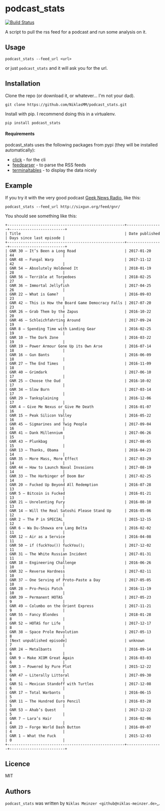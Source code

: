 podcast_stats
=============

[![Build Status](https://travis-ci.org/NiklasMM/podcast_stats.svg?branch=master)](https://travis-ci.org/NiklasMM/podcast_stats)

A script to pull the rss feed for a podcast and run some analysis on it.

Usage
-----
 	podcast_stats --feed_url <url>
 
 or just `podcast_stats` and it will ask you for the url.
 
Installation
------------

Clone the repo (or download it, or whatever... I'm not your dad).

	git clone https://github.com/NiklasMM/podcast_stats.git

Install with pip. I recommend doing this in a virtualenv.

	pip install podcast_stats

#### Requirements

podcast_stats uses the following packages from pypi (they will be installed automatically):

* [click](https://pypi.python.org/pypi/click) - for the cli
* [feedparser](https://pypi.python.org/pypi/feedparser/5.2.1) - to parse the RSS feeds
* [terminaltables](https://pypi.python.org/pypi/terminaltables/3.1.0) - to display the data nicely

Example
-------------
If you try it with the very good podcast [Geek News Radio](http://sixgun.org/geeknewsradio/), like this:

	podcast_stats --feed_url http://sixgun.org/feed/gnr/
	
You should see something like this:

```
+-----------------------------------------------------+----------------+-------------------------+
| Title                                               | Date published | Days since last episode |
+-----------------------------------------------------+----------------+-------------------------+
| GNR 30 – It’s Been a Long Road                      | 2017-01-20     | 44                      |
| GNR 48 – Fungal Warp                                | 2017-11-12     | 42                      |
| GNR 54 – Absolutely Holdened It                     | 2018-01-19     | 28                      |
| GNR 56 – Terrible at Torpedoes                      | 2018-02-25     | 27                      |
| GNR 36 – Immortal Jellyfish                         | 2017-04-25     | 26                      |
| GNR 22 – What is Game?                              | 2016-09-03     | 23                      |
| GNR 42 – This is How the Board Game Democracy Falls | 2017-07-20     | 23                      |
| GNR 26 – Grab Them by the Zapus                     | 2016-10-22     | 20                      |
| GNR 46 – Schleichfahrting Around                    | 2017-09-24     | 19                      |
| GNR 8 – Spending Time with Landing Gear             | 2016-02-25     | 19                      |
| GNR 10 – The Dark Zone                              | 2016-03-22     | 19                      |
| GNR 19 – Power Armour Gone Up its Own Arse          | 2016-07-14     | 18                      |
| GNR 16 – Gun Bants                                  | 2016-06-09     | 18                      |
| GNR 27 – The End Times                              | 2016-11-09     | 18                      |
| GNR 40 – Grimdark                                   | 2017-06-10     | 17                      |
| GNR 25 – Choose the Oud                             | 2016-10-02     | 17                      |
| GNR 34 – Slow Burn                                  | 2017-03-14     | 17                      |
| GNR 29 – Tanksplaining                              | 2016-12-06     | 17                      |
| GNR 4 – Give Me Nexus or Give Me Death              | 2016-01-07     | 16                      |
| GNR 15 – Peak Silicon Valley                        | 2016-05-22     | 16                      |
| GNR 45 – Sigmarines and Twig People                 | 2017-09-04     | 16                      |
| GNR 41 – Dank Millennium                            | 2017-06-26     | 15                      |
| GNR 43 – Plunkbag                                   | 2017-08-05     | 15                      |
| GNR 13 – Thanks, Obama                              | 2016-04-23     | 14                      |
| GNR 35 – More Mass, More Effect                     | 2017-03-29     | 14                      |
| GNR 44 – How to Launch Naval Invasions              | 2017-08-19     | 14                      |
| GNR 33 – The Harbinger of Doom Bar                  | 2017-02-25     | 14                      |
| GNR 20 – Fucked Up Beyond All Redemption            | 2016-07-28     | 13                      |
| GNR 5 – Bitcoin is Fucked                           | 2016-01-21     | 13                      |
| GNR 21 – Unrelenting Fury                           | 2016-08-10     | 13                      |
| GNR 14 – Will the Real Satoshi Please Stand Up      | 2016-05-06     | 12                      |
| GNR 2 – The P in SPECIAL                            | 2015-12-15     | 12                      |
| GNR 6 – Wa Du-Showxa ere Lang Belta                 | 2016-02-02     | 11                      |
| GNR 12 – Air as a Service                           | 2016-04-08     | 11                      |
| GNR 50 – if (fuckYou()) fuckYou();                  | 2017-12-02     | 11                      |
| GNR 31 – The White Russian Incident                 | 2017-01-31     | 11                      |
| GNR 18 – Engineering Challenge                      | 2016-06-26     | 10                      |
| GNR 32 – Reverse Hardness                           | 2017-02-11     | 10                      |
| GNR 37 – One Serving of Proto-Paste a Day           | 2017-05-05     | 10                      |
| GNR 28 – Pro-Penis Patch                            | 2016-11-19     | 10                      |
| GNR 39 – Permanent HOTAS                            | 2017-05-23     | 9                       |
| GNR 49 – Columbo on the Orient Express              | 2017-11-21     | 9                       |
| GNR 55 – Fancy Blondes                              | 2018-01-28     | 8                       |
| GNR 52 – HOTAS for Life                             | 2017-12-17     | 8                       |
| GNR 38 – Space Prole Revolution                     | 2017-05-13     | 8                       |
| [Next unpublished episode]                          | unknown        | 7                       |
| GNR 24 – Metalbants                                 | 2016-09-14     | 6                       |
| GNR 9 – Make XCOM Great Again                       | 2016-03-03     | 6                       |
| GNR 3 – Powered by Pure Plot                        | 2015-12-22     | 6                       |
| GNR 47 – Literally Littoral                         | 2017-09-30     | 6                       |
| GNR 51 – Mexican Standoff with Turtles              | 2017-12-08     | 6                       |
| GNR 17 – Total Warbants                             | 2016-06-15     | 5                       |
| GNR 11 – The Hundred Euro Pencil                    | 2016-03-28     | 5                       |
| GNR 53 – Ahab’s Quest                               | 2017-12-22     | 5                       |
| GNR 7 – Lara’s Hair                                 | 2016-02-06     | 4                       |
| GNR 23 – Forge World Dash Button                    | 2016-09-07     | 4                       |
| GNR 1 – What the Fuck                               | 2015-12-03     | 0                       |
+-----------------------------------------------------+----------------+-------------------------+

```

Licence
-------
MIT 

Authors
-------

`podcast_stats` was written by `Niklas Meinzer <github@niklas-meinzer.de>`_.
